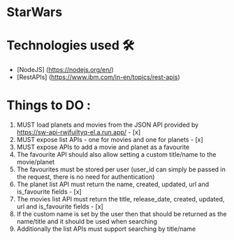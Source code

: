# StarWars

# Technologies used 🛠️

- [NodeJS] (https://nodejs.org/en/)
- [RestAPIs] (https://www.ibm.com/in-en/topics/rest-apis)

# Things to DO :
1. MUST load planets and movies from the JSON API provided by https://sw-api-rwjfuiltyq-el.a.run.app/ - [x]
2. MUST expose list APIs - one for movies and one for planets - [x]
3. MUST expose APIs to add a movie and planet as a favourite
4. The favourite API should also allow setting a custom title/name to the movie/planet
5. The favourites must be stored per user (user_id can simply be passed in the request, there is no need for authentication)
6. The planet list API must return the name, created, updated, url and is_favourite fields - [x]
7. The movies list API must return the title, release_date, created, updated, url and is_favourite fields - [x]
8. If the custom name is set by the user then that should be returned as the name/title and it should be used when searching
9. Additionally the list APIs must support searching by title/name
